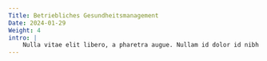 ```yaml
---
Title: Betriebliches Gesundheitsmanagement
Date: 2024-01-29
Weight: 4
intro: |
    Nulla vitae elit libero, a pharetra augue. Nullam id dolor id nibh ultricies vehicula ut id elit. Lorem ipsum dolor sit amet, consectetur adipiscing elit.
---
```


